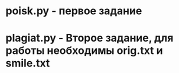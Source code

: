 # poisk.py - первое задание
# plagiat.py - Второе задание, для работы необходимы orig.txt и smile.txt
